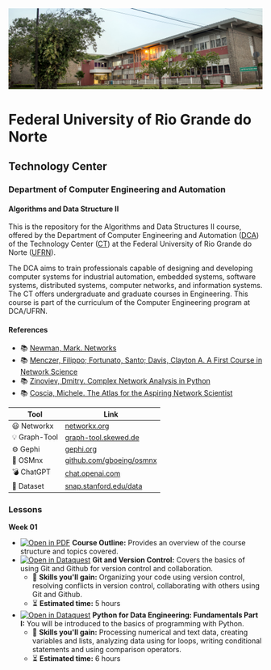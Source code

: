 
<center><img width="800" src="images/ct.jpeg"></center>

# Federal University of Rio Grande do Norte
## Technology Center
### Department of Computer Engineering and Automation 
#### Algorithms and Data Structure II

This is the repository for the Algorithms and Data Structures II course, offered by the Department of Computer Engineering and Automation ([DCA](https://www.dca.ufrn.br)) of the Technology Center ([CT](https://www.ct.ufrn.br/)) at the Federal University of Rio Grande do Norte ([UFRN](https://www.ufrn.br)).

The DCA aims to train professionals capable of designing and developing computer systems for industrial automation, embedded systems, software systems, distributed systems, computer networks, and information systems. The CT offers undergraduate and graduate courses in Engineering. This course is part of the curriculum of the Computer Engineering program at DCA/UFRN.


#### References

- :books: [Newman, Mark. Networks](https://global.oup.com/academic/product/networks-9780198805090?cc=br&lang=en&)
- :books: [Menczer, Filippo; Fortunato, Santo; Davis, Clayton A. A First Course in Network Science](https://www.cambridge.org/us/academic/subjects/physics/statistical-physics/first-course-network-science)
- :books: [Zinoviev, Dmitry. Complex Network Analysis in Python](https://pragprog.com/titles/dzcnapy/complex-network-analysis-in-python/)
- :books: [Coscia, Michele. The Atlas for the Aspiring Network Scientist](https://www.networkatlas.eu/)


| Tool | Link |
|------|------|
| :smiley: Networkx | [networkx.org](https://networkx.org/) |
| :bulb: Graph-Tool | [graph-tool.skewed.de](https://graph-tool.skewed.de/) |
| :gear: Gephi | [gephi.org](https://gephi.org/) |
| :rocket: OSMnx | [github.com/gboeing/osmnx](https://github.com/gboeing/osmnx) |
| :bomb: ChatGPT | [chat.openai.com](https://chat.openai.com/chat) |
| :floppy_disk: Dataset | [snap.stanford.edu/data](https://snap.stanford.edu/data/) |


### Lessons

**Week 01**
- [![Open in PDF](https://img.shields.io/badge/-PDF-EC1C24?style=flat-square&logo=adobeacrobatreader)](https://github.com/ivanovitchm/datastructure/tree/main/lessons/week_01/Week_01.pdf) **Course Outline:** Provides an overview of the course structure and topics covered.
- [![Open in Dataquest](https://img.shields.io/badge/link-dataquest-green)](https://www.dataquest.io/course/git-and-vcs/) **Git and Version Control:** Covers the basics of using Git and Github for version control and collaboration.
    - :facepunch: **Skills you'll gain:** Organizing your code using version control, resolving conflicts in version control, collaborating with others using Git and Github.
    - :hourglass_flowing_sand: **Estimated time:** 5 hours
- [![Open in Dataquest](https://img.shields.io/badge/link-dataquest-green)](https://www.dataquest.io/course/python-fundamentals-de/) **Python for Data Engineering: Fundamentals Part I:** You will be introduced to the basics of programming with Python.
    - :facepunch: **Skills you'll gain:** Processing numerical and text data, creating variables and lists, analyzing data using for loops, writing conditional statements and using comparison operators.
     - :hourglass_flowing_sand: **Estimated time:** 6 hours